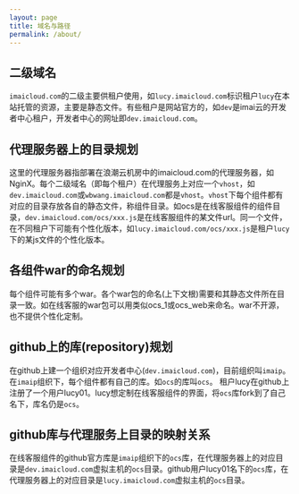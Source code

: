 ```yaml
---
layout: page
title: 域名与路径
permalink: /about/
---
```

## 二级域名 ##
`imaicloud.com`的二级主要供租户使用，如`lucy.imaicloud.com`标识租户`lucy`在本站托管的资源，主要是静态文件。有些租户是网站官方的，如`dev`是imai云的开发者中心租户，开发者中心的网址即`dev.imaicloud.com`。

## 代理服务器上的目录规划 ##
这里的代理服务器指部署在浪潮云机房中的imaicloud.com的代理服务器，如NginX。每个二级域名（即每个租户）在代理服务上对应一个`vhost`，如`dev.imaicloud.com`或`wbwang.imaicloud.com`都是`vhost`。`vhost`下每个组件都有对应的目录存放各自的静态文件，称组件目录。如ocs是在线客服组件的组件目录，`dev.imaicloud.com/ocs/xxx.js`是在线客服组件的某文件url。同一个文件，在不同租户下可能有个性化版本，如`lucy.imaicloud.com/ocs/xxx.js`是租户`lucy`下的某js文件的个性化版本。

## 各组件war的命名规划 ##
每个组件可能有多个war。各个war包的命名(上下文根)需要和其静态文件所在目录一致。如在线客服的war包可以用类似ocs_1或ocs_web来命名。war不开源，也不提供个性化定制。

## github上的库(repository)规划
在github上建一个组织对应开发者中心(`dev.imaicloud.com`)，目前组织叫`imaip`。在`imaip`组织下，每个组件都有自己的库。如`ocs`的库叫`ocs`。
租户lucy在github上注册了一个用户lucy01。lucy想定制在线客服组件的界面，将`ocs`库fork到了自己名下，库名仍是`ocs`。

## github库与代理服务上目录的映射关系
在线客服组件的github官方库是`imaip`组织下的`ocs`库，在代理服务器上的对应目录是`dev.imaicloud.com`虚拟主机的`ocs`目录。github用户lucy01名下的`ocs`库，在代理服务器上的对应目录是`lucy.imaicloud.com`虚拟主机的`ocs`目录。

